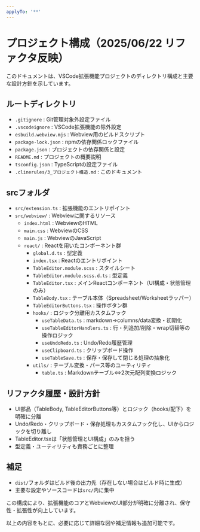 ```yaml
---
applyTo: '**'
---
```

# プロジェクト構成（2025/06/22 リファクタ反映）

このドキュメントは、VSCode拡張機能プロジェクトのディレクトリ構成と主要な設計方針を示しています。

## ルートディレクトリ
- `.gitignore` : Git管理対象外設定ファイル
- `.vscodeignore` : VSCode拡張機能の除外設定
- `esbuild.webview.mjs` : Webview用のビルドスクリプト
- `package-lock.json` : npmの依存関係ロックファイル
- `package.json` : プロジェクトの依存関係と設定
- `README.md` : プロジェクトの概要説明
- `tsconfig.json` : TypeScriptの設定ファイル
- `.clinerules/3_プロジェクト構造.md` : このドキュメント

## srcフォルダ
- `src/extension.ts` : 拡張機能のエントリポイント
- `src/webview/` : Webviewに関するリソース
  - `index.html` : WebviewのHTML
  - `main.css` : WebviewのCSS
  - `main.js` : WebviewのJavaScript
  - `react/` : Reactを用いたコンポーネント群
    - `global.d.ts` : 型定義
    - `index.tsx` : Reactのエントリポイント
    - `TableEditor.module.scss` : スタイルシート
    - `TableEditor.module.scss.d.ts` : 型定義
    - `TableEditor.tsx` : メインReactコンポーネント（UI構成・状態管理のみ）
    - `TableBody.tsx` : テーブル本体（Spreadsheet/Worksheetラッパー）
    - `TableEditorButtons.tsx` : 操作ボタン群
    - `hooks/` : ロジック分離用カスタムフック
      - `useTableData.ts` : markdown→columns/data変換・初期化
      - `useTableEditorHandlers.ts` : 行・列追加/削除・wrap切替等の操作ロジック
      - `useUndoRedo.ts` : Undo/Redo履歴管理
      - `useClipboard.ts` : クリップボード操作
      - `useTableSave.ts` : 保存・保存して閉じる処理の抽象化
    - `utils/` : テーブル変換・パース等のユーティリティ
      - `table.ts` : Markdownテーブル⇔2次元配列変換ロジック

## リファクタ履歴・設計方針
- UI部品（TableBody, TableEditorButtons等）とロジック（hooks/配下）を明確に分離
- Undo/Redo・クリップボード・保存処理もカスタムフック化し、UIからロジックを切り離し
- TableEditor.tsxは「状態管理とUI構成」のみを担う
- 型定義・ユーティリティも責務ごとに整理

## 補足
- `dist/`フォルダはビルド後の出力先（存在しない場合はビルド時に生成）
- 主要な設定やソースコードは`src/`内に集中

この構成により、拡張機能のコアとWebviewのUI部分が明確に分離され、保守性・拡張性が向上しています。

以上の内容をもとに、必要に応じて詳細な図や補足情報も追加可能です。
